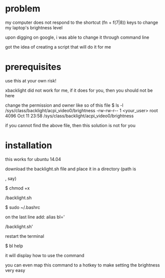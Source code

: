 # problem
my computer does not respond to the shortcut (fn + f(7|8)) keys to change my laptop's brightness level

upon digging on google, i was able to change it through command line

got the idea of creating a script that will do it for me

# prerequisites
use this at your own risk!

xbacklight did not work for me, if it does for you, then you should not be here

change the permission and owner like so of this file
$ ls -l /sys/class/backlight/acpi_video0/brightness 
-rw-rw-r-- 1 <your_user> root 4096 Oct 11 23:58 /sys/class/backlight/acpi_video0/brightness

if you cannot find the above file, then this solution is not for you

# installation
this works for ubuntu 14.04

download the backlight.sh file and place it in a directory (path is <p>, say)

$ chmod +x <p>/backlight.sh

$ sudo ~/.bashrc

on the last line add: alias bl='<p>/backlight.sh'

restart the terminal

$ bl help

it will display how to use the command

you can even map this command to a hotkey to make setting the brightness very easy